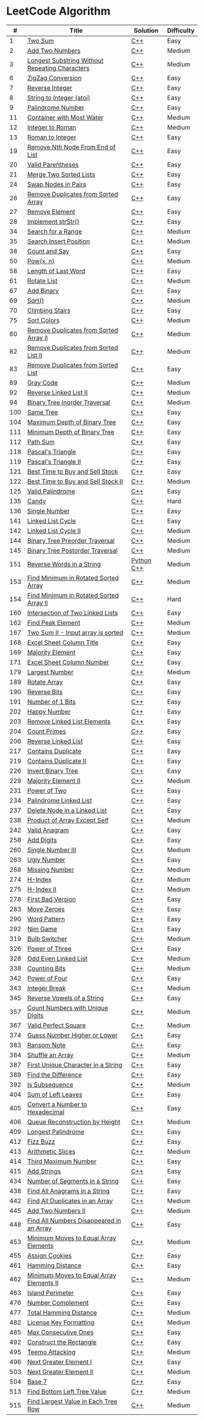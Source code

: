 LeetCode Algorithm 
======================
| # | Title | Solution | Difficulty |
|---| ----- | -------- | ---------- |
|1|[Two Sum](https://leetcode.com/problems/two-sum/)|[C++](./twoSum/two_sum.cc)|Easy|
|2|[Add Two Numbers](https://leetcode.com/problems/add-two-numbers/)|[C++](./addTwoNumbers/add_two_numbers.cc)|Medium|
|3|[Longest Substring Without Repeating Characters](https://leetcode.com/problems/longest-substring-without-repeating-characters/)|[C++](./longestSubstringWithoutRepeatingCharacters/longest_substring_without_repeating_characters.cc)|Medium|
|6|[ZigZag Conversion](https://leetcode.com/problems/zigzag-conversion/)|[C++](./zigzagConversion/zigzag_conversion.cc)|Easy|
|7|[Reverse Integer](https://leetcode.com/problems/reverse-integer/)|[C++](./reverseInteger/reverse_integer.cc)|Easy|
|8|[String to Integer (atoi)](https://leetcode.com/problems/string-to-integer-atoi/)|[C++](./stringtoIntegeratoi/string-to-integer-atoi.cc)|Easy|
|9|[Palindrome Number](https://leetcode.com/problems/palindrome-number/)|[C++](./palindromeNumber/palindrome_number.cc)|Easy|
|11|[Container with Most Water](https://leetcode.com/problems/container-with-most-water/)|[C++](./containerWithMostWater/container_with_most_water.cc)|Medium|
|12|[Integer to Roman](https://leetcode.com/problems/integer-to-roman/)|[C++](./integertoRoman/integer_to_roman.cc)|Medium|
|13|[Roman to Integer](https://leetcode.com/problems/roman-to-integer/)|[C++](./romantoInteger/roman_to_integer.cc)|Easy|
|19|[Remove Nth Node From End of List](https://leetcode.com/problems/remove-nth-node-from-end-of-list/)|[C++](./removeNthNodeFromEndofList/remove_nth_node_from_end_of_list.cc)|Easy|
|20|[Valid Parentheses](https://leetcode.com/problems/valid-parentheses/)|[C++](./validParentheses/valid_parentheses.cc)|Easy|
|21|[Merge Two Sorted Lists](https://leetcode.com/problems/merge-two-sorted-lists/)|[C++](./mergeTwoSortedLists/merge_two_sorted_lists.cc)|Easy|
|24|[Swap Nodes in Pairs](https://leetcode.com/problems/swap-nodes-in-pairs/)|[C++](./swapNodesinPairs/swap_nodes_in_pairs.cc)|Easy|
|26|[Remove Duplicates from Sorted Array](https://leetcode.com/problems/remove-duplicates-from-sorted-array/)|[C++](./removeDuplicatesfromSortedArray/remove_duplicates_from_sorted_array.cc)|Easy|
|27|[Remove Element](https://leetcode.com/problems/remove-element/)|[C++](./removeElement/remove_element.cc)|Easy|
|28|[Implement strStr()](https://leetcode.com/problems/implement-strstr/)|[C++](./implementStrStr/implement_strstr.cc)|Easy|
|34|[Search for a Range](https://leetcode.com/problems/search-for-a-range/)|[C++](./searchForARange/search_for_a_range.cc)|Medium|
|35|[Search Insert Position](https://leetcode.com/problems/search-insert-position/)|[C++](./searchInsertPosition/search_insert_position.cc)|Medium|
|38|[Count and Say](https://leetcode.com/problems/count-and-say/)|[C++](./countandSay/count_and_Say.cc)|Easy|
|50|[Pow(x, n)](https://leetcode.com/problems/powx-n/)|[C++](./powxN/powx_n.cc)|Medium|
|58|[Length of Last Word](https://leetcode.com/problems/length-of-last-word/)|[C++](lengthofLastWord/length_of_last_word.cc)|Easy|
|61|[Rotate List](https://leetcode.com/problems/rotate-list/)|[C++](./rotateList/rotate_list.cc)|Medium|
|67|[Add Binary](https://leetcode.com/problems/add-binary/)|[C++](./addBinary/add_binary.cc)|Easy|
|69|[Sqrt()](https://leetcode.com/problems/sqrtx/)|[C++](./sqrtX/sqrt_x.cc)|Medium|
|70|[Climbing Stairs](https://leetcode.com/problems/climbing-stairs/)|[C++](./climbingStairs/climbing_stairs.cc)|Easy|
|75|[Sort Colors](https://leetcode.com/problems/sort-colors/)|[C++](./sortColors/sort_colors.cc)|Medium|
|80|[Remove Duplicates from Sorted Array II](https://leetcode.com/problems/remove-duplicates-from-sorted-array-ii/)|[C++](./removeDuplicatesfromSortedArrayII/remove_duplicates_from_sorted_array_ii.cc)|Medium|
|82|[Remove Duplicates from Sorted List II](https://leetcode.com/problems/remove-duplicates-from-sorted-list-ii/)|[C++](./removeDuplicatesfromSortedListII/remove_duplicates_from_sorted_list_ii.cc)|Medium|
|83|[Remove Duplicates from Sorted List](https://leetcode.com/problems/remove-duplicates-from-sorted-list/)|[C++](./removeDuplicatesfromSortedList/remove_duplicates_from_sorted_list.cc)|Easy|
|89|[Gray Code](https://leetcode.com/problems/gray-code/)|[C++](./grayCode/gray_code.cc)|Medium|
|92|[Reverse Linked List II](https://leetcode.com/problems/reverse-linked-list-ii/)|[C++](./reverseLinkedListII/reverse_linked_list_ii.cc)|Medium|
|94|[Binary Tree Inorder Traversal](https://leetcode.com/problems/binary-tree-inorder-traversal/)|[C++](./binaryTreeInorderTraversal/binary_tree_inorder_traversal.cc)|Medium|
|100|[Same Tree](https://leetcode.com/problems/same-tree/)|[C++](./sameTree/same_tree.cc)|Easy|
|104|[Maximum Depth of Binary Tree](https://leetcode.com/problems/maximum-depth-of-binary-tree/)|[C++](./maximumDepthOfBinaryTree/maximum_depth_of_binary_tree.cc)|Easy|
|111|[Minimum Depth of Binary Tree](https://leetcode.com/problems/minimum-depth-of-binary-tree/)|[C++](./minimumDepthofBinaryTree/minimum_depth_of_binary_tree.cc)|Easy|
|112|[Path Sum](https://leetcode.com/problems/path-sum/)|[C++](./pathSum/path_sum.cc)|Easy|
|118|[Pascal's Triangle](https://leetcode.com/problems/pascals-triangle/)|[C++](./pascalsTriangle/pascals_triangle.cc)|Easy|
|119|[Pascal's Triangle II](https://leetcode.com/problems/pascals-triangle-ii/)|[C++](./pascalsTriangleII/pascals_triangle_ii.cc)|Easy|
|121|[Best Time to Buy and Sell Stock](https://leetcode.com/problems/best-time-to-buy-and-sell-stock/)|[C++](./bestTimetoBuyandSellStock/best_time_to_buy_and_sell_stock.cc)|Easy|
|122|[Best Time to Buy and Sell Stock II](https://leetcode.com/problems/best-time-to-buy-and-sell-stock-ii/)|[C++](bestfTimetoBuyandSellStockII/best_time_to_buy_and_sell_stock_ii.cc)|Medium|
|125|[Valid Palindrome](https://leetcode.com/problems/valid-palindrome/)|[C++](./validPalindrome/valid_palindrome.cc)|Easy|
|135|[Candy](https://leetcode.com/problems/candy/)|[C++](./candy/candy.cc)|Hard|
|136|[Single Number](https://leetcode.com/problems/single-number/)|[C++](./singleNumber/single_number.cc)|Easy|
|141|[Linked List Cycle](https://leetcode.com/problems/linked-list-cycle/)|[C++](./linkedListCycle/linked_list_cycle.cc)|Easy|
|142|[Linked List Cycle II](https://leetcode.com/problems/linked-list-cycle-ii/)|[C++](./linkedListCycleII/linked_list_cycle_ii.cc)|Medium|
|144|[Binary Tree Preorder Traversal](https://leetcode.com/problems/binary-tree-preorder-traversal/)|[C++](./binaryTreePreorderTraversal/binary_tree_preorder_traversal.cc)|Medium|
|145|[Binary Tree Postorder Traversal](https://leetcode.com/problems/binary-tree-postorder-traversal/)|[C++](binaryTreePostorderTraversal/binary_tree_postorder_traversal.cc)|Medium|
|151|[Reverse Words in a String](https://leetcode.com/problems/reverse-words-in-a-string/)|[Python](./reverseWordsinaString/reverse_words_in_a_string.py) [C++](./reverseWordsinaString/reverse_words_in_a_string.cc)|Medium|
|153|[Find Minimum in Rotated Sorted Array](https://leetcode.com/problems/find-minimum-in-rotated-sorted-array/)|[C++](./findMinimuminRotatedSortedArray/find_minimum_in_rotated_sorted_array.cc)|Medium|
|154|[Find Minimum in Rotated Sorted Array II](https://leetcode.com/problems/find-minimum-in-rotated-sorted-array-ii/)|[C++](./findMinimuminRotatedSortedArrayII/find_minimum_in_rotated_sorted_array_ii.cc)|Hard|
|160|[Intersection of Two Linked Lists](https://leetcode.com/problems/intersection-of-two-linked-lists/)|[C++](./intersectionofTwoLinkedLists/intersection_of_two_linked_lists.cc)|Easy|
|162|[Find Peak Element](https://leetcode.com/problems/find-peak-element/)|[C++](./findPeakElement/find_peak_element.cc)|Medium|
|167|[Two Sum II - Input array is sorted](https://leetcode.com/problems/two-sum-ii-input-array-is-sorted/)|[C++](./twoSumII/two_sum_ii.cc)|Medium|
|168|[Excel Sheet Column Title](https://leetcode.com/problems/excel-sheet-column-title/)|[C++](./excelSheetColumnTitle/excel_sheet_column_title.cc)|Easy|
|169|[Majority Element](https://leetcode.com/problems/majority-element/)|[C++](./majorityElement/majority_element.cc)|Easy|
|171|[Excel Sheet Column Number](https://oj.leetcode.com/problems/excel-sheet-column-number/)|[C++](./excelSheetColumnNumber/excel_sheet_column_number.cc)|Easy|
|179|[Largest Number](https://leetcode.com/problems/largest-number/)|[C++](./largestNumber/largest_number.cc)|Medium|
|189|[Rotate Array](https://leetcode.com/problems/rotate-array/)|[C++](./rotateArray/rotate_array.cc)|Easy|
|190|[Reverse Bits](https://leetcode.com/problems/reverse-bits/)|[C++](./reverseBits/reverse_bits.cc)|Easy|
|191|[Number of 1 Bits](https://leetcode.com/problems/number-of-1-bits/)|[C++](./numberof1Bits/number_of_1_bits.cc)|Easy|
|202|[Happy Number](https://leetcode.com/problems/happy-number/)|[C++](./happyNumber/happy_number.cc)|Easy|
|203|[Remove Linked List Elements](https://leetcode.com/problems/remove-linked-list-elements/)|[C++](./removeLinkedListElements/remove_linked_list_elements.cc)|Easy|
|204|[Count Primes](https://leetcode.com/problems/count-primes/)|[C++](./countPrimes/count_primes.cc)|Easy|
|206|[Reverse Linked List](https://leetcode.com/problems/reverse-linked-list/)|[C++](./reverseLinkedList/reverse_linked_list.cc)|Easy|
|217|[Contains Duplicate](https://leetcode.com/problems/contains-duplicate/)|[C++](./containsDuplicate/contains_duplicate.cc)|Easy|
|219|[Contains Duplicate II](https://leetcode.com/problems/contains-duplicate-ii/)|[C++](./containsDuplicateII/contains_duplicate_ii.cc)|Easy|
|226|[Invert Binary Tree](https://leetcode.com/problems/invert-binary-tree/)|[C++](./invertBinaryTree/invert_binary_tree.cc)|Easy|
|229|[Majority Element II](https://leetcode.com/problems/majority-element-ii/)|[C++](./majorityElementII/majority_element_ii.cc)|Medium|
|231|[Power of Two](https://leetcode.com/problems/power-of-two/)|[C++](./powerofTwo/power_of_two.cc)|Easy|
|234|[Palindrome Linked List](https://leetcode.com/problems/palindrome-linked-list/)|[C++](palindromeLinkedList/palindrome_linked_list.cc)|Easy|
|237|[Delete Node in a Linked List](https://leetcode.com/problems/delete-node-in-a-linked-list/)|[C++](./deleteNodeinaLinkedList/delete_node_in_a_linked_list.cc)|Easy|
|238|[Product of Array Except Self](https://leetcode.com/problems/product-of-array-except-self/)|[C++](./productofArrayExceptSelf/product_of_array_except_self.cc)|Medium|
|242|[Valid Anagram](https://leetcode.com/problems/valid-anagram/)|[C++](./validAnagram/valid_anagram.cc)|Easy|
|258|[Add Digits](https://leetcode.com/problems/add-digits/)|[C++](./addDigits/add_digits.cc)|Easy|
|260|[Single Number III](https://leetcode.com/problems/single-number-iii/)|[C++](./singleNumberIII/single_number_iii.cc)|Medium|
|263|[Ugly Number](https://leetcode.com/problems/ugly-number/)|[C++](./uglyNumber/ugly_number.cc)|Easy|
|268|[Missing Number](https://leetcode.com/problems/missing-number/)|[C++](./missingNumber/missing_number.cc)|Medium|
|274|[H-Index](https://leetcode.com/problems/h-index/)|[C++](./hIndex/h_index.cc)|Medium|
|275|[H-Index II](https://leetcode.com/problems/h-index-ii/)|[C++](./hIndexII/h_index_ii.cc)|Medium|
|278|[First Bad Version](https://leetcode.com/problems/first-bad-version/)|[C++](./firstBadVersion/first_bad_version.cc)|Easy|
|283|[Move Zeroes](https://leetcode.com/problems/move-zeroes/)|[C++](./moveZeroes/move_zeroes.cc)|Easy|
|290|[Word Pattern](https://leetcode.com/problems/word-pattern/)|[C++](./wordPattern/word_pattern.cc)|Easy|
|292|[Nim Game](https://leetcode.com/problems/nim-game/)|[C++](./nimGame/nim_game.cc)|Easy|
|319|[Bulb Switcher](https://leetcode.com/problems/bulb-switcher/)|[C++](./bulbSwitcher/bulb_switcher.cc)|Medium|
|326|[Power of Three](https://leetcode.com/problems/power-of-three/)|[C++](./powerofThree/power_of_three.cc)|Easy|
|328|[Odd Even Linked List](https://leetcode.com/problems/odd-even-linked-list/)|[C++](./oddEvenLinkedList/odd_even_linked_list.cc)|Medium|
|338|[Counting Bits](https://leetcode.com/problems/counting-bits/)|[C++](./countingBits/counting_bits.cc)|Medium|
|342|[Power of Four](https://leetcode.com/problems/power-of-four/)|[C++](./powerOfFour/power_of_four.cc)|Easy|
|343|[Integer Break](https://leetcode.com/problems/integer-break/)|[C++](./integerBreak/integer_break.cc)|Medium|
|345|[Reverse Vowels of a String](https://leetcode.com/problems/reverse-vowels-of-a-string/)|[C++](./reverseVowelsofaString/reverse_vowels_of_a_string.cc)|Easy|
|357|[Count Numbers with Unique Digits](https://leetcode.com/problems/count-numbers-with-unique-digits/)|[C++](./countNumberswithUniqueDigits/count_numbers_with_unique_digits.cc)|Medium|
|367|[Valid Perfect Square](https://leetcode.com/problems/valid-perfect-square/)|[C++](./validPerfectSquare/valid_perfect_square.cc)|Medium|
|374|[Guess Number Higher or Lower](https://leetcode.com/problems/guess-number-higher-or-lower/)|[C++](./guessNumberHigherorLower/guess_number_higher_or_lower.cc)|Easy|
|383|[Ransom Note](https://leetcode.com/problems/ransom-note/)|[C++](./ransomNote/ransom_note.cc)|Easy|
|384|[Shuffle an Array](https://leetcode.com/problems/shuffle-an-array/)|[C++](./shuffleanArray/shuffle_an_array.cc)|Medium|
|387|[First Unique Character in a String](https://leetcode.com/problems/first-unique-character-in-a-string/)|[C++](./firstUniqueCharacterinaString/first_unique_character_in_a_string.cc)|Easy|
|389|[Find the Difference](https://leetcode.com/problems/find-the-difference/)|[C++](findtheDifference/find_the_difference.cc)|Easy|
|392|[Is Subsequence](https://leetcode.com/problems/is-subsequence/)|[C++](./isSubsequence/is_subsequence.cc)|Medium|
|404|[Sum of Left Leaves](https://leetcode.com/problems/sum-of-left-leaves/)|[C++](./sumofLeftLeaves/sum_of_left_leaves.cc)|Easy|
|405|[Convert a Number to Hexadecimal](https://leetcode.com/problems/convert-a-number-to-hexadecimal/)|[C++](./convertaNumbertoHexadecimal/convert_a_number_to_hexadecimal.cc)|Easy|
|406|[Queue Reconstruction by Height](https://leetcode.com/problems/queue-reconstruction-by-height/)|[C++](./queueReconstructionbyHeight/queue_reconstruction_by_height.cc)|Medium|
|409|[Longest Palindrome](https://leetcode.com/problems/longest-palindrome/)|[C++](./longestPalindrome/longest_palindrome.cc)|Easy|
|412|[Fizz Buzz](https://leetcode.com/problems/fizz-buzz/)|[C++](./fizzBuzz/fizz_buzz.cc)|Easy|
|413|[Arithmetic Slices](https://leetcode.com/problems/arithmetic-slices/)|[C++](./arithmeticSlices/arithmetic_slices.cc)|Medium|
|414|[Third Maximum Number](https://leetcode.com/problems/third-maximum-number/)|[C++](./thirdMaximumNumber/third_maximum_number.cc)|Easy|
|415|[Add Strings](https://leetcode.com/problems/add-strings/)|[C++](./addStrings/add_strings.cc)|Easy|
|434|[Number of Segments in a String](https://leetcode.com/problems/number-of-segments-in-a-string/)|[C++](./numberofSegmentsinaString/number_of_segments_in_a_string.cc)|Easy|
|438|[Find All Anagrams in a String](https://leetcode.com/problems/find-all-anagrams-in-a-string/)|[C++](./findAllAnagramsinaString/find_all_anagrams_in_a_string.cc)|Easy|
|442|[Find All Duplicates in an Array](https://leetcode.com/problems/find-all-duplicates-in-an-array/)|[C++](./findAllDuplicatesinanArray/find_all_duplicates_in_an_array.cc)|Medium|
|445|[Add Two Numbers II](https://leetcode.com/problems/add-two-numbers-ii/)|[C++](./addTwoNumbersII/add_two_numbers_ii.cc)|Medium|
|448|[Find All Numbers Disappeared in an Array](https://leetcode.com/problems/find-all-numbers-disappeared-in-an-array/)|[C++](./findAllNumbersDisappearedinanArray/find_all_numbers_disappeared_in_an_array.cc)|Easy|
|453|[Minimum Moves to Equal Array Elements](https://leetcode.com/problems/minimum-moves-to-equal-array-elements/)|[C++](./minimumMovestoEqualArrayElements/minimum_moves_to_equal_array_elements.cc)|Medium|
|455|[Assign Cookies](https://leetcode.com/problems/assign-cookies/)|[C++](./assignCookies/assign_cookies.cc)|Easy|
|461|[Hamming Distance](https://leetcode.com/problems/hamming-distance/)|[C++](./hammingDistance/hamming_distance.cc)|Easy|
|462|[Minimum Moves to Equal Array Elements II](https://leetcode.com/problems/minimum-moves-to-equal-array-elements-ii/)|[C++](./minimumMovestoEqualArrayElementsII/minimum_moves_to_equal_array_elements_ii.cc)|Medium|
|463|[Island Perimeter](https://leetcode.com/problems/island-perimeter/)|[C++](./islandPerimeter/island_perimeter.cc)|Easy|
|476|[Number Complement](https://leetcode.com/problems/number-complement/)|[C++](./numberComplement/number_complement.cc)|Easy|
|477|[Total Hamming Distance](https://leetcode.com/problems/total-hamming-distance/)|[C++](./totalHammingDistance/total_hamming_distance.cc)|Medium|
|482|[License Key Formatting](https://leetcode.com/problems/license-key-formatting/)|[C++](./licenseKeyFormatting/license_key_formatting.cc)|Medium|
|485|[Max Consecutive Ones](https://leetcode.com/problems/max-consecutive-ones/)|[C++](./maxConsecutiveOnes/max_consecutive_ones.cc)|Easy|
|492|[Construct the Rectangle](https://leetcode.com/problems/construct-the-rectangle/)|[C++](./constructtheRectangle/construct_the_rectangle.cc)|Easy|
|495|[Teemo Attacking](https://leetcode.com/problems/teemo-attacking/)|[C++](./teemoAttacking/teemo_attacking.cc)|Medium|
|496|[Next Greater Element I](https://leetcode.com/problems/next-greater-element-i/)|[C++](./nextGreaterElementI/next_greater_element_i.cc)|Easy|
|503|[Next Greater Element II](https://leetcode.com/problems/next-greater-element-ii/)|[C++](./nextGreaterElementII/next_greater_element_ii.cc)|Medium|
|504|[Base 7](https://leetcode.com/problems/base-7/)|[C++](./base7/base_7.cc)|Easy|
|513|[Find Bottom Left Tree Value](https://leetcode.com/problems/find-bottom-left-tree-value/)|[C++](./findBottomLeftTreeValue/find_bottom_left_tree_value.cc)|Medium|
|515|[Find Largest Value in Each Tree Row](https://leetcode.com/problems/find-largest-value-in-each-tree-row/)|[C++](./findLargestValueinEachTreeRow/find_largest_value_in_each_tree_row.cc)|Medium|
